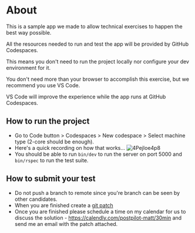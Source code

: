 # About

This is a sample app we made to allow technical exercises to happen the best way possible.

All the resources needed to run and test the app will be provided by GitHub Codespaces.

This means you don't need to run the project locally nor configure your dev environment for it.

You don't need more than your browser to accomplish this exercise, but we recommend you use VS Code.

VS Code will improve the experience while the app runs at GitHub Codespaces.


## How to run the project

- Go to Code button > Codespaces > New codespace > Select machine type (2-core should be enough).
- Here's a quick recording on how that works...
![4PejIoe4p8](https://user-images.githubusercontent.com/6395112/157670995-0340ce21-2ec1-4796-9df3-601f073004a5.gif)
- You should be able to run `bin/dev` to run the server on port 5000 and `bin/rspec` to run the test suite.

## How to submit your test

- Do not push a branch to remote since you're branch can be seen by other candidates.
- When you are finished create a [git patch](https://www.git-tower.com/learn/git/faq/create-and-apply-patch)
- Once you are finished please schedule a time on my calendar for us to discuss the solution - https://calendly.com/postpilot-matt/30min and send me an email with the patch attached.
